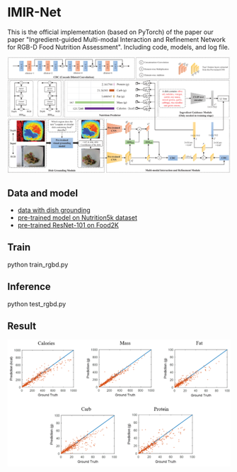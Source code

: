# IMIR-Net
This is the official implementation (based on PyTorch) of the paper our paper "Ingredient-guided Multi-modal Interaction and Refinement Network for RGB-D Food Nutrition Assessment".
Including code, models, and log file.

<div align="center">
  <img src="https://github.com/nianfd/IMIR-Net/blob/main/framework.png" width=800 />
</div>

## Data and model
- [data with dish grounding](https://pan.baidu.com/s/1VzYF3wWGLrYJHH4liUEhDw?pwd=14x6)
- [pre-trained model on Nutrition5k dataset](https://pan.baidu.com/s/1x-TSXCddzoZjALfB0rIamQ?pwd=hz1e)
- [pre-trained ResNet-101 on Food2K](https://pan.baidu.com/s/1CZ22j3WzZOoBKKWM8YuVwg?pwd=bpaf)

## Train
python train_rgbd.py

## Inference
python test_rgbd.py

## Result
<div align="center">
  <img src="https://github.com/nianfd/IMIR-Net/blob/main/results.png" width=800 />
</div>

